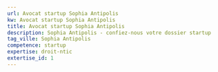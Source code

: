 ```yaml
---
url: Avocat startup Sophia Antipolis
kw: Avocat startup Sophia Antipolis
title: Avocat startup Sophia Antipolis
description: Sophia Antipolis - confiez-nous votre dossier startup
tag_ville: Sophia Antipolis
competence: startup
expertise: droit-ntic
extertise_id: 1
---
```

